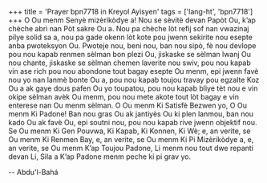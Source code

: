 +++
title = 'Prayer bpn7718 in Kreyol Ayisyen'
tags = ['lang-ht', 'bpn7718']
+++
O Ou menm Senyè mizèrikòdye a! Nou se sèvitè devan Papòt Ou, k’ap chèche abri nan Pòt sakre Ou a. Nou pa chèche lòt refij sof nan vwazinaj pilye solid sa a, nou pa gade okenn lòt kote pou jwenn sekirite nou esepte anba pwoteksyon Ou. Pwoteje nou, beni nou, ban nou sipò, fè nou devlope pou nou kapab renmen sèlman bon plezi Ou, jiskaske se sèlman lwanj Ou nou chante, jiskaske se sèlman chemen laverite nou swiv, pou nou kapab vin ase rich pou nou abondone tout bagay esepte Ou menm, epi jwenn favè nou yo nan lanmè bonte Ou a, pou nou kapab toujou travay pou egzalte Koz Ou a ak gaye dous pafen Ou yo toupatou, pou nou kapab bliye tèt nou e vin okipe sèlman avèk Ou menm, pou nou mete akote tout lòt bagay e vin enterese nan Ou menm sèlman.
O Ou menm Ki Satisfè Bezwen yo, O Ou menm Ki Padone! Ban nou gras Ou ak jantiyès Ou ki plen lanmou, ban nou kado Ou ak favè Ou, epi soutni nou, pou nou kapab rive jwenn objektif nou. Se Ou menm Ki Gen Pouvwa, Ki Kapab, Ki Konnen, Ki Wè; e, an verite, se Ou menm Ki Renmen Bay, e, an verite, se Ou menm Ki Pi Mizèrikòdye a, e, an verite, se Ou menm K’ap Toujou Padone, Li menm nou tout dwe repanti devan Li, Sila a K’ap Padone menm peche ki pi grav yo.

-- Abdu'l-Bahá
